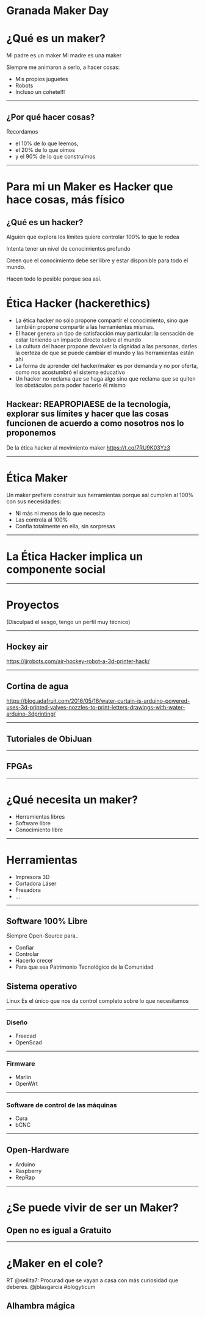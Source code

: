 # Granada Maker Day

# ¿Qué es un maker?

Mi padre es un maker
Mi madre es una maker

Siempre me animaron a serlo, a hacer cosas:
* Mis propios juguetes
* Robots
* Incluso un cohete!!!

* * *

## ¿Por qué hacer cosas?

Recordamos
* el 10% de lo que leemos,
* el 20% de lo que oímos
* y el 90% de lo que construímos

* * *
# Para mi un Maker es Hacker que hace cosas, más físico

## ¿Qué es un hacker?

Alguien que explora los límites quiere controlar 100% lo que le rodea

Intenta tener un nivel de conocimientos profundo

Creen que el conocimiento debe ser libre y estar disponible para todo el mundo.

Hacen todo lo posible porque sea así.

# Ética Hacker (hackerethics)

* La ética hacker no sólo propone compartir el conocimiento, sino que también propone compartir a las herramientas mismas.
* El hacer genera un tipo de satisfacción muy particular: la sensación de estar teniendo un impacto directo sobre el mundo
* La cultura del hacer propone devolver la dignidad a las personas, darles la certeza de que se puede cambiar el mundo y las herramientas están ahí
* La forma de aprender del hacker/maker es por demanda y no por oferta, como nos acostumbró el sistema educativo
* Un hacker no reclama que se haga algo sino que reclama que se quiten los obstáculos para poder hacerlo él mismo

## Hackear: REAPROPIAESE de la tecnología, explorar sus límites y hacer que las cosas funcionen de acuerdo a como nosotros nos lo proponemos

De la ética hacker al movimiento maker https://t.co/7RU9K03Yz3

* * *
# Ética Maker

Un maker prefiere construir sus herramientas porque así cumplen al 100% con sus necesidades:
* Ni más ni menos de lo que necesita
* Las controla al 100%
* Confía totalmente en ella, sin sorpresas

* * *

# La Ética Hacker implica un componente social

* * *

# Proyectos

(Disculpad el sesgo, tengo un perfil muy técnico)

* * *

## Hockey air

https://jjrobots.com/air-hockey-robot-a-3d-printer-hack/

* * *

## Cortina de agua

https://blog.adafruit.com/2016/05/16/water-curtain-is-arduino-powered-uses-3d-printed-valves-nozzles-to-print-letters-drawings-with-water-arduino-3dprinting/

* * *

## Tutoriales de ObiJuan

* * *

## FPGAs

* * *

# ¿Qué necesita un maker?

* Herramientas libres
* Software libre
* Conocimiento libre

* * *

# Herramientas
* Impresora 3D
* Cortadora Láser
* Fresadora
* ...

* * *

##  Software 100% Libre

Siempre Open-Source para..
* Confiar
* Controlar
* Hacerlo crecer
* Para que sea Patrimonio Tecnológico de la Comunidad

## Sistema operativo
 Linux
Es el único que nos da control completo sobre lo que necesitamos

* * *

### Diseño
* Freecad
* OpenScad

* * *

### Firmware
* Marlin
* OpenWrt

* * *

### Software de control de las máquinas
* Cura
* bCNC

* * *

## Open-Hardware
* Arduino
* Raspberry
* RepRap

* * *

# ¿Se puede vivir de ser un Maker?

## Open no es igual a Gratuito

* * *

# ¿Maker en el cole?

RT @seilita7: Procurad que se vayan a casa con más curiosidad que deberes.  @jblasgarcia #blogyticum

## Alhambra mágica
